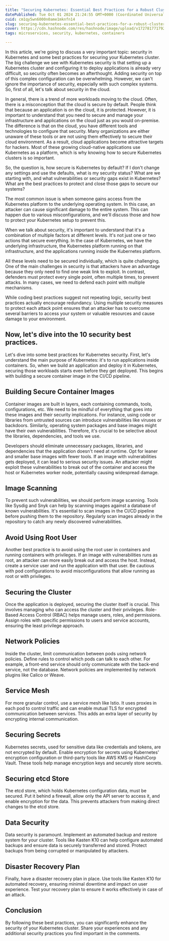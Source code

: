 ```yaml
---
title: "Securing Kubernetes: Essential Best Practices for a Robust Cluster"
datePublished: Tue Oct 01 2024 21:24:55 GMT+0000 (Coordinated Universal Time)
cuid: cm1qy5wn6000n0ame1mknfn14
slug: securing-kubernetes-essential-best-practices-for-a-robust-cluster
cover: https://cdn.hashnode.com/res/hashnode/image/upload/v1727817717922/755edf0b-1a19-415e-b8c4-0ce50083a619.jpeg
tags: microservices, security, kubernetes, containers

---
```


In this article, we're going to discuss a very important topic: security in Kubernetes and some best practices for securing your Kubernetes cluster. The big challenge we see with Kubernetes security is that setting up a Kubernetes cluster and configuring it to deploy applications is already very difficult, so security often becomes an afterthought. Adding security on top of this complex configuration can be overwhelming. However, we can't ignore the importance of security, especially with such complex systems. So, first of all, let's talk about security in the cloud.

In general, there is a trend of more workloads moving to the cloud. Often, there is a misconception that the cloud is secure by default. People think that because an application is on the cloud, it is protected. However, it is important to understand that you need to secure and manage your infrastructure and applications on the cloud just as you would on-premise. The difference is that on the cloud, you have different tools and technologies to configure that security. Many organizations are either unaware of these tools or are not using them effectively to secure their cloud environment. As a result, cloud applications become attractive targets for hackers. Most of these growing cloud-native applications use Kubernetes as a platform, which is why knowing how to secure Kubernetes clusters is so important.

So, the question is, how secure is Kubernetes by default? If I don't change any settings and use the defaults, what is my security status? What are we starting with, and what vulnerabilities or security gaps exist in Kubernetes? What are the best practices to protect and close those gaps to secure our systems?

The most common issue is when someone gains access from the Kubernetes platform to the underlying operating system. In this case, an attacker can cause significant damage to the entire system. This can happen due to various misconfigurations, and we'll discuss those and how to protect your Kubernetes setup to prevent this.

When we talk about security, it's important to understand that it's a combination of multiple factors at different levels. It's not just one or two actions that secure everything. In the case of Kubernetes, we have the underlying infrastructure, the Kubernetes platform running on that infrastructure, and the applications running inside the Kubernetes platform.

All these levels need to be secured individually, which is quite challenging. One of the main challenges in security is that attackers have an advantage because they only need to find one weak link to exploit. In contrast, defenders must protect every single point, often multiple times, to prevent attacks. In many cases, we need to defend each point with multiple mechanisms.

While coding best practices suggest not repeating logic, security best practices actually encourage redundancy. Using multiple security measures to protect each attack point ensures that an attacker has to overcome several barriers to access your system or valuable resources and cause damage to your environment.

## Now, let's dive into the 10 security best practices.

Let's dive into some best practices for Kubernetes security. First, let's understand the main purpose of Kubernetes: it's to run applications inside containers. So, when we build an application and deploy it in Kubernetes, securing those workloads starts even before they get deployed. This begins with building a secure container image in the CI/CD pipeline.

## Building Secure Container Images

Container images are built in layers, each containing commands, tools, configurations, etc. We need to be mindful of everything that goes into these images and their security implications. For instance, using code or libraries from untrusted sources can introduce vulnerabilities like viruses or backdoors. Similarly, operating system packages and base images might have their own vulnerabilities. Therefore, it's crucial to be selective about the libraries, dependencies, and tools we use.

Developers should eliminate unnecessary packages, libraries, and dependencies that the application doesn't need at runtime. Opt for leaner and smaller base images with fewer tools. If an image with vulnerabilities gets deployed, it can lead to serious security issues. An attacker might exploit these vulnerabilities to break out of the container and access the host or Kubernetes worker node, potentially causing widespread damage.

## Image Scanning

To prevent such vulnerabilities, we should perform image scanning. Tools like Sysdig and Snyk can help by scanning images against a database of known vulnerabilities. It's essential to scan images in the CI/CD pipeline before pushing them to the repository. Regularly scan images already in the repository to catch any newly discovered vulnerabilities.

## Avoid Using Root User

Another best practice is to avoid using the root user in containers and running containers with privileges. If an image with vulnerabilities runs as root, an attacker can more easily break out and access the host. Instead, create a service user and run the application with that user. Be cautious with pod configurations to avoid misconfigurations that allow running as root or with privileges.

## Securing the Cluster

Once the application is deployed, securing the cluster itself is crucial. This involves managing who can access the cluster and their privileges. Role-Based Access Control (RBAC) helps manage users, roles, and permissions. Assign roles with specific permissions to users and service accounts, ensuring the least privilege approach.

## Network Policies

Inside the cluster, limit communication between pods using network policies. Define rules to control which pods can talk to each other. For example, a front-end service should only communicate with the back-end service, not the database. Network policies are implemented by network plugins like Calico or Weave.

## Service Mesh

For more granular control, use a service mesh like Istio. It uses proxies in each pod to control traffic and can enable mutual TLS for encrypted communication between services. This adds an extra layer of security by encrypting internal communication.

## Securing Secrets

Kubernetes secrets, used for sensitive data like credentials and tokens, are not encrypted by default. Enable encryption for secrets using Kubernetes' encryption configuration or third-party tools like AWS KMS or HashiCorp Vault. These tools help manage encryption keys and securely store secrets.

## Securing etcd Store

The etcd store, which holds Kubernetes configuration data, must be secured. Put it behind a firewall, allow only the API server to access it, and enable encryption for the data. This prevents attackers from making direct changes to the etcd store.

## Data Security

Data security is paramount. Implement an automated backup and restore system for your cluster. Tools like Kasten K10 can help configure automated backups and ensure data is securely transferred and stored. Protect backups from being corrupted or manipulated by attackers.

## Disaster Recovery Plan

Finally, have a disaster recovery plan in place. Use tools like Kasten K10 for automated recovery, ensuring minimal downtime and impact on user experience. Test your recovery plan to ensure it works effectively in case of an attack.

## Conclusion

By following these best practices, you can significantly enhance the security of your Kubernetes cluster. Share your experiences and any additional security practices you find important in the comments.